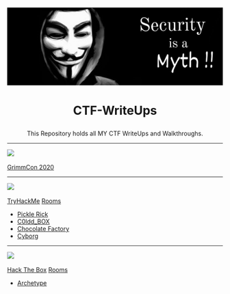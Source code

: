 <p align="center"><img alt="Anonymous" src="./Anonymous.jpg" width ="1024" ></p>

<h1> <p align="center">CTF-WriteUps</p></h1>

<p align="center">This Repository holds all MY CTF WriteUps and Walkthroughs.</p>

************************
<img src ="https://www.trustedsec.com/wp-content/uploads/2020/04/GrimmCon.png" width='110'>

[GrimmCon 2020](https://nairitya03.github.io/CTF-WriteUps/GrimmCon%20CTF%202020/)

*************************
<img src="https://tryhackme-images.s3.amazonaws.com/user-avatars/af7feb2c43a2c7d5f111b98ccbd15048.png" width='140'> 

[TryHackMe](https://tryhackme.com/) [Rooms](https://nairitya03.github.io/CTF-WriteUps/THM/) 

  - [Pickle Rick](https://nairitya03.github.io/CTF-WriteUps/THM/Pickle%20Rick)
  - [C0ldd_BOX](https://nairitya03.github.io/CTF-WriteUps/THM/C0ldd_BOX)
  - [Chocolate Factory](https://nairitya03.github.io/CTF-WriteUps/THM/Chocolate%20Factory)
  - [Cyborg](https://nairitya03.github.io/CTF-WriteUps/THM/Cyborg/)

************************
<img src="https://www.recover-lost-files.us/wp-content/uploads/2019/06/Hacking-The-Box-con-Termux.jpg" width='140'> 

[Hack The Box](https://www.hackthebox.eu/) [Rooms](https://nairitya03.github.io/CTF-WriteUps/HTB/) 

  - [Archetype](https://nairitya03.github.io/CTF-WriteUps/HTB/Archetype)





